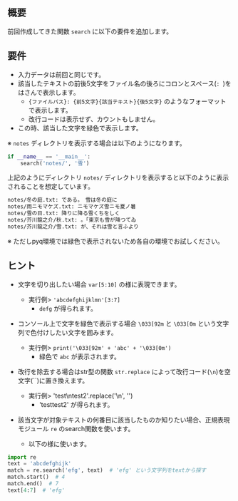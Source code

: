 ## 概要
前回作成してきた関数 `search` に以下の要件を追加します。


## 要件
* 入力データは前回と同じです。
* 該当したテキストの前後5文字をファイル名の後ろにコロンとスペース(`: `)をはさんで表示します。
  * `{ファイルパス}: {前5文字}{該当テキスト}{後5文字}` のようなフォーマットで表示します。
  * 改行コードは表示せず、カウントもしません。
* この時、該当した文字を緑色で表示します。

※ `notes` ディレクトリを表示する場合は以下のようになります。

```python
if __name__ == '__main__':
    search('notes/', '雪')
```

上記のようにディレクトリ `notes/` ディレクトリを表示すると以下のように表示されることを想定しています。


```bash
notes/冬の庭.txt: である。　雪は冬の庭に
notes/雨ニモマケズ.txt: ニモマケズ雪ニモ夏ノ暑
notes/雪の日.txt: 降りに降る雪くちをしく
notes/芥川龍之介/秋.txt: 。「東京も雪が降つてゐ
notes/芥川龍之介/雪.txt: が、それは雪と言ふより
```

※ ただしpyq環境では緑色で表示されないため各自の環境でお試しください。

## ヒント
* 文字を切り出したい場合 `var[5:10]` の様に表現できます。
  * 実行例> `'abcdefghijklmn'[3:7]`
    * `defg` が得られます。

* コンソール上で文字を緑色で表示する場合 `\033[92m` と `\033[0m` という文字列で色付けしたい文字を囲みます。
  * 実行例> `print('\033[92m' + 'abc' + '\033[0m')`
    * 緑色で `abc` が表示されます。

* 改行を除去する場合はstr型の関数 `str.replace` によって改行コード(`\n`)を空文字(``)に置き換えます。
  * 実行例> 'test\ntest2'.replace('\n', '')
    * 'testtest2' が得られます。

* 該当文字が対象テキストの何番目に該当したものか知りたい場合、正規表現モジュール `re` のsearch関数を使います。
  * 以下の様に使います。

```python
import re
text = 'abcdefghijk'
match = re.search('efg', text)  # 'efg' という文字列をtextから探す
match.start()  # 4
match.end()  # 7
text[4:7]  # 'efg'
```
